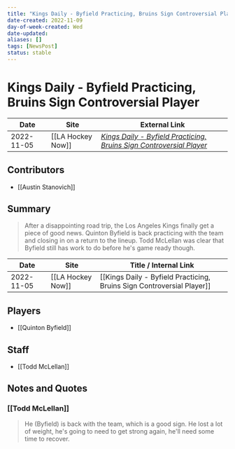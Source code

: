 ```yaml
---
title: "Kings Daily - Byfield Practicing, Bruins Sign Controversial Player"
date-created: 2022-11-09
day-of-week-created: Wed
date-updated: 
aliases: []
tags: [NewsPost]
status: stable
---
```


# Kings Daily - Byfield Practicing, Bruins Sign Controversial Player

| Date       | Site              | External Link                                                                                                                                                                  |
| ---------- | ----------------- | ------------------------------------------------------------------------------------------------------------------------------------------------------------------------------ |
| 2022-11-05 | [[LA Hockey Now]] | [*Kings Daily - Byfield Practicing, Bruins Sign Controversial Player*](https://www.lahockeynow.com/2022/11/05/kings-daily-byfield-practicing-bruins-sign-controversial-player) |

## Contributors
- [[Austin Stanovich]]

## Summary
> After a disappointing road trip, the Los Angeles Kings finally get a piece of good news. 
> Quinton Byfield is back practicing with the team and closing in on a return to the lineup. Todd McLellan was clear that Byfield still has work to do before he's game ready though.

| Date | Site | Title / Internal Link | 
| ---- | ---- | --------------------- |
| 2022-11-05 | [[LA Hockey Now]]       | [[Kings Daily - Byfield Practicing, Bruins Sign Controversial Player]]                                                                                                                                                                                                                                                        |

## Players
- [[Quinton Byfield]]

## Staff
- [[Todd McLellan]]

## Notes and Quotes
### [[Todd McLellan]]
> He (Byfield) is back with the team, which is a good sign. He lost a lot of weight, he's going to need to get strong again, he'll need some time to recover.
